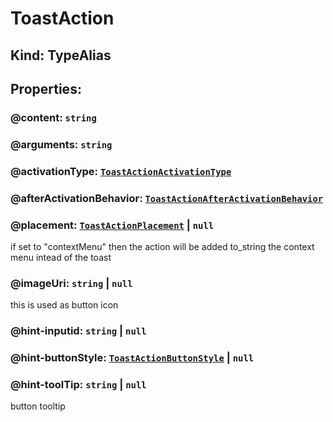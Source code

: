 # **ToastAction**

## **Kind: TypeAlias**

## **Properties**:

### @content: `string`

### @arguments: `string`

### @activationType: [`ToastActionActivationType`](./ToastActionActivationType)

### @afterActivationBehavior: [`ToastActionAfterActivationBehavior`](./ToastActionAfterActivationBehavior)

### @placement: [`ToastActionPlacement`](./ToastActionPlacement) | `null`

if set to "contextMenu" then the action will be added to_string the context menu
intead of the toast

### @imageUri: `string` | `null`

this is used as button icon

### @hint-inputid: `string` | `null`

### @hint-buttonStyle: [`ToastActionButtonStyle`](./ToastActionButtonStyle) | `null`

### @hint-toolTip: `string` | `null`

button tooltip
